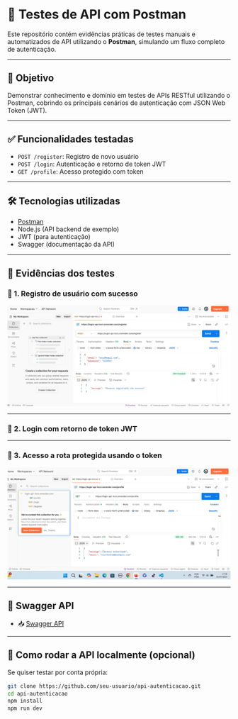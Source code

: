# 🧪 Testes de API com Postman

Este repositório contém evidências práticas de testes manuais e automatizados de API utilizando o **Postman**, simulando um fluxo completo de autenticação.

---

## 🚀 Objetivo

Demonstrar conhecimento e domínio em testes de APIs RESTful utilizando o Postman, cobrindo os principais cenários de autenticação com JSON Web Token (JWT).

---

## ✅ Funcionalidades testadas

- `POST /register`: Registro de novo usuário
- `POST /login`: Autenticação e retorno de token JWT
- `GET /profile`: Acesso protegido com token

---

## 🛠 Tecnologias utilizadas

- [Postman](https://www.postman.com/)
- Node.js (API backend de exemplo)
- JWT (para autenticação)
- Swagger (documentação da API)

---

## 🧾 Evidências dos testes

### 📌 1. Registro de usuário com sucesso

![Registro](https://github.com/Daiane567/login-api/blob/main/evidencias/postregistro.png)

---

### 📌 2. Login com retorno de token JWT

---

### 📌 3. Acesso a rota protegida usando o token

![Profile](https://github.com/Daiane567/login-api/blob/main/evidencias/token.png)

---

## 📁 Swagger API


- 📥 [Swagger API](https://login-api-incn.onrender.com/api-docs/#/default/post_register)

---

## 🔄 Como rodar a API localmente (opcional)

Se quiser testar por conta própria:

```bash
git clone https://github.com/seu-usuario/api-autenticacao.git
cd api-autenticacao
npm install
npm run dev
